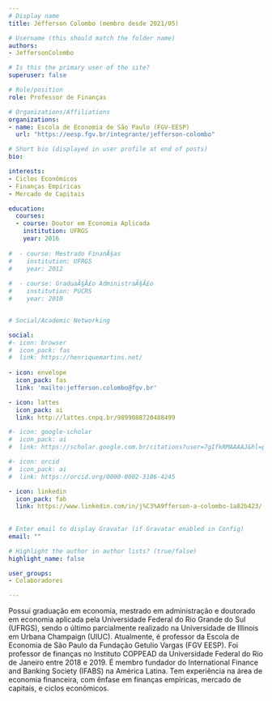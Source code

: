 ```yaml
---
# Display name
title: Jéfferson Colombo (membro desde 2021/05)

# Username (this should match the folder name)
authors:
- JeffersonColombo

# Is this the primary user of the site?
superuser: false

# Role/position
role: Professor de Finanças

# Organizations/Affiliations
organizations:
- name: Escola de Economia de São Paulo (FGV-EESP)
  url: "https://eesp.fgv.br/integrante/jefferson-colombo"

# Short bio (displayed in user profile at end of posts)
bio:

interests:
- Ciclos Econômicos
- Finanças Empíricas
- Mercado de Capitais

education:
  courses:
  - course: Doutor em Economia Aplicada 
    institution: UFRGS
    year: 2016
    
#  - course: Mestrado FinanÃ§as
#    institution: UFRGS
#    year: 2012
    
#  - course: GraduaÃ§Ã£o AdministraÃ§Ã£o
#    institution: PUCRS
#    year: 2010


# Social/Academic Networking

social:
#- icon: browser
#  icon_pack: fas
#  link: https://henriquemartins.net/
  
- icon: envelope
  icon_pack: fas
  link: 'mailto:jefferson.colombo@fgv.br'

- icon: lattes
  icon_pack: ai
  link: http://lattes.cnpq.br/9899088720488499

#- icon: google-scholar
#  icon_pack: ai
#  link: https://scholar.google.com.br/citations?user=7gIfkRMAAAAJ&hl=pt-BR&oi=ao

#- icon: orcid
#  icon_pack: ai
#  link: https://orcid.org/0000-0002-3186-4245

- icon: linkedin
  icon_pack: fab
  link: https://www.linkedin.com/in/j%C3%A9fferson-a-colombo-1a82b423/
  
  
# Enter email to display Gravatar (if Gravatar enabled in Config)
email: ""

# Highlight the author in author lists? (true/false)
highlight_name: false

user_groups:
- Colaboradores

---
```


Possui graduação em economia, mestrado em administração e doutorado em economia aplicada pela Universidade Federal do Rio Grande do Sul (UFRGS), sendo o último parcialmente realizado na Universidade de Illinois em Urbana Champaign (UIUC). Atualmente, é professor da Escola de Economia de São Paulo da Fundação Getulio Vargas (FGV EESP). Foi professor de finanças no Instituto COPPEAD da Universidade Federal do Rio de Janeiro entre 2018 e 2019. É membro fundador do International Finance and Banking Society (IFABS) na América Latina. Tem experiência na área de economia financeira, com ênfase em finanças empíricas, mercado de capitais, e ciclos econômicos.

